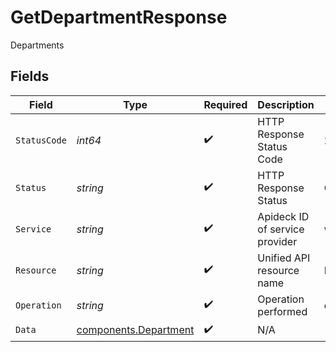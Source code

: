# GetDepartmentResponse

Departments


## Fields

| Field                                                          | Type                                                           | Required                                                       | Description                                                    | Example                                                        |
| -------------------------------------------------------------- | -------------------------------------------------------------- | -------------------------------------------------------------- | -------------------------------------------------------------- | -------------------------------------------------------------- |
| `StatusCode`                                                   | *int64*                                                        | :heavy_check_mark:                                             | HTTP Response Status Code                                      | 200                                                            |
| `Status`                                                       | *string*                                                       | :heavy_check_mark:                                             | HTTP Response Status                                           | OK                                                             |
| `Service`                                                      | *string*                                                       | :heavy_check_mark:                                             | Apideck ID of service provider                                 | workday                                                        |
| `Resource`                                                     | *string*                                                       | :heavy_check_mark:                                             | Unified API resource name                                      | Departments                                                    |
| `Operation`                                                    | *string*                                                       | :heavy_check_mark:                                             | Operation performed                                            | one                                                            |
| `Data`                                                         | [components.Department](../../models/components/department.md) | :heavy_check_mark:                                             | N/A                                                            |                                                                |